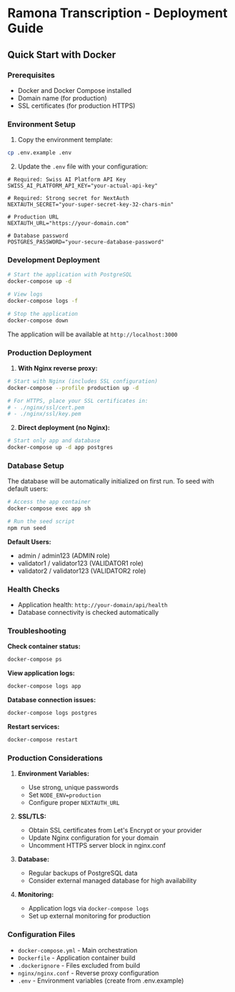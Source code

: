 # Ramona Transcription - Deployment Guide

## Quick Start with Docker

### Prerequisites
- Docker and Docker Compose installed
- Domain name (for production)
- SSL certificates (for production HTTPS)

### Environment Setup

1. Copy the environment template:
```bash
cp .env.example .env
```

2. Update the `.env` file with your configuration:
```env
# Required: Swiss AI Platform API Key
SWISS_AI_PLATFORM_API_KEY="your-actual-api-key"

# Required: Strong secret for NextAuth
NEXTAUTH_SECRET="your-super-secret-key-32-chars-min"

# Production URL
NEXTAUTH_URL="https://your-domain.com"

# Database password
POSTGRES_PASSWORD="your-secure-database-password"
```

### Development Deployment

```bash
# Start the application with PostgreSQL
docker-compose up -d

# View logs
docker-compose logs -f

# Stop the application
docker-compose down
```

The application will be available at `http://localhost:3000`

### Production Deployment

1. **With Nginx reverse proxy:**
```bash
# Start with Nginx (includes SSL configuration)
docker-compose --profile production up -d

# For HTTPS, place your SSL certificates in:
# - ./nginx/ssl/cert.pem
# - ./nginx/ssl/key.pem
```

2. **Direct deployment (no Nginx):**
```bash
# Start only app and database
docker-compose up -d app postgres
```

### Database Setup

The database will be automatically initialized on first run. To seed with default users:

```bash
# Access the app container
docker-compose exec app sh

# Run the seed script
npm run seed
```

**Default Users:**
- admin / admin123 (ADMIN role)
- validator1 / validator123 (VALIDATOR1 role)
- validator2 / validator123 (VALIDATOR2 role)

### Health Checks

- Application health: `http://your-domain/api/health`
- Database connectivity is checked automatically

### Troubleshooting

**Check container status:**
```bash
docker-compose ps
```

**View application logs:**
```bash
docker-compose logs app
```

**Database connection issues:**
```bash
docker-compose logs postgres
```

**Restart services:**
```bash
docker-compose restart
```

### Production Considerations

1. **Environment Variables:**
   - Use strong, unique passwords
   - Set `NODE_ENV=production`
   - Configure proper `NEXTAUTH_URL`

2. **SSL/TLS:**
   - Obtain SSL certificates from Let's Encrypt or your provider
   - Update Nginx configuration for your domain
   - Uncomment HTTPS server block in nginx.conf

3. **Database:**
   - Regular backups of PostgreSQL data
   - Consider external managed database for high availability

4. **Monitoring:**
   - Application logs via `docker-compose logs`
   - Set up external monitoring for production

### Configuration Files

- `docker-compose.yml` - Main orchestration
- `Dockerfile` - Application container build
- `.dockerignore` - Files excluded from build
- `nginx/nginx.conf` - Reverse proxy configuration
- `.env` - Environment variables (create from .env.example)